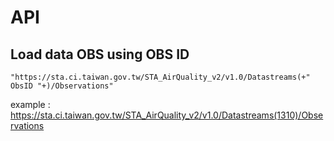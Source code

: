 # API

## Load data OBS using OBS ID
```
"https://sta.ci.taiwan.gov.tw/STA_AirQuality_v2/v1.0/Datastreams(+" ObsID "+)/Observations"
```

example : https://sta.ci.taiwan.gov.tw/STA_AirQuality_v2/v1.0/Datastreams(1310)/Observations


